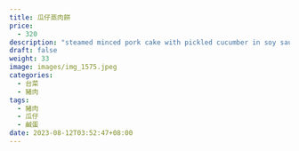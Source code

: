 ```yaml
---
title: 瓜仔蒸肉餅
price:
  - 320
description: "steamed minced pork cake with pickled cucumber in soy sauce "
draft: false
weight: 33
image: images/img_1575.jpeg
categories:
  - 台菜
  - 豬肉
tags:
  - 豬肉
  - 瓜仔
  - 鹹蛋
date: 2023-08-12T03:52:47+08:00
---
```


